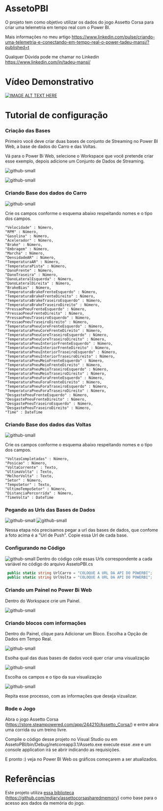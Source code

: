 # AssetoPBI

O projeto tem como objetivo utilizar os dados do jogo Assetto Corsa para criar uma telemetria em tempo real com o Power BI.

Mais informações no meu artigo https://www.linkedin.com/pulse/criando-uma-telemetria-e-conectando-em-tempo-real-o-power-tadeu-mansi/?published=t

Qualquer Dúvida pode me chamar no Linkedin https://www.linkedin.com/in/tadeu-mansi/

# Vídeo Demonstrativo

[![IMAGE ALT TEXT HERE](http://img.youtube.com/vi/cp3Jy8RePN0/0.jpg)](https://www.youtube.com/watch?v=cp3Jy8RePN0)

# Tutorial de configuração

### Criação das Bases


Primeiro você deve criar duas bases de conjunto de Streaming no Power BI Web, a base de dados do Carro e das Voltas.

Vá para o Power Bi Web, selecione o Workspace que você pretende criar esse exemplo, depois adicione um Conjunto de Dados de Streaming.

![github-small](https://i.imgur.com/oWS0p4w.png)

![github-small](https://i.imgur.com/R86VjyG.png)


### Criando Base dos dados do Carro

![github-small](https://i.imgur.com/YvJzmqs.jpg) 

Crie os campos conforme o esquema abaixo respeitando nomes e o tipo dos campos.

```
"Velocidade" : Número,
"RPM" : Número,
"Gasolina" : Número,
"Acelerador" : Número,
"Brake" : Número,
"Embragem" : Número,
"Marcha" : Número,
"DensidadeAR" : Número,
"TemperaturaAR" : Número,
"TemperaturaPista" : Número,
"DanoFrente" : Número,
"DanoTraseira" : Número,
"DanoLateralEsquerda" : Número,
"DanoLateralDireita" : Número,
"BrakeBias" : Número,
"TemperaturaBrakeFrenteEsquerdo" : Número,
"TemperaturaBrakeFrenteDireito" : Número,
"TemperaturaBrakeTraseiroEsquerdo" : Número,
"TemperaturaBrakeTraseiroDireito" : Número,
"PressaoPneuFrenteEsquerdo" : Número,
"PressaoPneuFrenteDireito" : Número,
"PressaoPneuTraseiroEsquerdo" : Número,
"PressaoPneuTraseiroDireito" : Número,
"TemperaturaPneuCoreFrenteEsquerdo" : Número,
"TemperaturaPneuCoreFrenteDireito" : Número,
"TemperaturaPneuCoreTraseiroEsquerdo" : Número,
"TemperaturaPneuCoreTraseiroDireito" : Número,
"TemperaturaPneuInteriorFrenteEsquerdo" : Número,
"TemperaturaPneuInteriorFrenteDireito" : Número,
"TemperaturaPneuInteriorTraseiroEsquerdo" : Número,
"TemperaturaPneuInteriorTraseiroDireito" : Número,
"TemperaturaPneuMeioFrenteEsquerdo" : Número,
"TemperaturaPneuMeioFrenteDireito" : Número,
"TemperaturaPneuMeioTraseiroEsquerdo" : Número,
"TemperaturaPneuMeioTraseiroDireito" : Número,
"TemperaturaPneuForaFrenteEsquerdo" : Número,
"TemperaturaPneuForaFrenteDireito" : Número,
"TemperaturaPneuForaTraseiroEsquerdo" : Número,
"TemperaturaPneuForaTraseiroDireito" : Número,
"DesgastePneuFrenteEsquerdo" : Número,
"DesgastePneuFrenteDireito" : Número,
"DesgastePneuTraseiroEsquerdo" : Número,
"DesgastePneuTraseiroDireito" : Número,
"Time" : DateTime
```
### Criando Base dos dados das Voltas

![github-small](https://i.imgur.com/8rg81YR.jpg) 

Crie os campos conforme o esquema abaixo respeitando nomes e o tipo dos campos.

```
"VoltasCompletadas" : Número,
"Posicao" : Número,
"VoltaCorrente" : Texto,
"UltimaVolta" : Texto,
"MelhorVolta" : Texto,
"Setor" : Número,
"TempoSetor" : Texto,
"UltimoTempoSetor" : Número,
"DistanciaPercorrida" : Número,
"TimeVolta" : DateTime
```
### Pegando as Urls das Bases de Dados

![github-small](https://i.imgur.com/XaPbLo2.png) 
![github-small](https://i.imgur.com/Lbca6Ds.jpg) 

Nessa etapa nós precisamos pegar a url das bases de dados, que confome a foto acima é a "Url de Push".
Copie essa Url de cada base.

### Configurando no Código
![github-small](https://i.imgur.com/VgkMFhV.jpg) 
Dentro do código cole essas Urls correspondente a cada variável no código do arquivo AssetoPBI.cs

```c#
 public static string UrlCarro = "COLOQUE A URL DA API DO POWERBI";
 public static string UrlVolta = "COLOQUE A URL DA API DO POWERBI";

```

### Criando um Painel no Power Bi Web

Dentro do Workspace crie um Painel.

![github-small](https://i.imgur.com/QRD2ghd.jpg) 

### Criando blocos com informações

Dentro do Painel, clique para Adicionar um Bloco.
Escolha a Opção de Dados em Tempo Real.

![github-small](https://i.imgur.com/z78Kld4.png) 

Esolha qual das duas bases de dados você quer criar uma visualização

![github-small](https://i.imgur.com/fy31CSq.png) 

Escolha os campos e o tipo da sua visualização

![github-small](https://i.imgur.com/SpAHLaC.jpg) 

Repita esse processo, com as informações que deseja vizualizar.

### Rode o Jogo

Abra o jogo Assetto Corsa (https://store.steampowered.com/app/244210/Assetto_Corsa/) e entre abra uma corrida ou um treino livre.

Compile o código desse projeto no Visual Studio ou em AssetoPBI/bin/Debug/netcoreapp3.1/Asseto.exe execute esse .exe e um console application irá se abrir indicando as requisições.

E pronto :) veja no Power BI Web os gráficos começarem a ser atualizados.

# Referências

Este projeto utiliza [essa biblioteca](https://github.com/mdjarv/assettocorsasharedmemory) (https://github.com/mdjarv/assettocorsasharedmemory) como base para o acesso aos dados da memória do jogo. 
